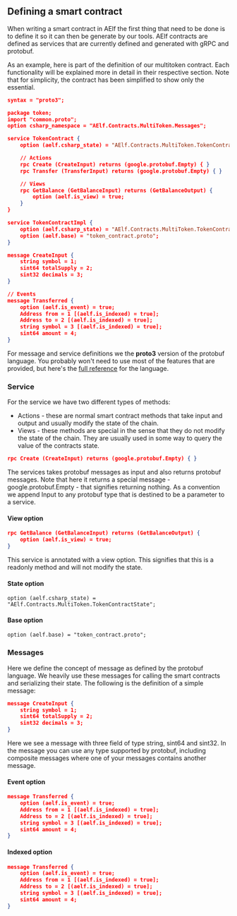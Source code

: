 ## Defining a smart contract


When writing a smart contract in AElf the first thing that need to be done is to define it so it can then be generate by our tools. AElf contracts are defined as services that are currently defined and generated with gRPC and protobuf.

As an example, here is part of the definition of our multitoken contract. Each functionality will be explained more in detail in their respective section. Note that for simplicity, the contract has been simplified to show only the essential.

```json
syntax = "proto3";

package token;
import "common.proto";
option csharp_namespace = "AElf.Contracts.MultiToken.Messages";

service TokenContract {
    option (aelf.csharp_state) = "AElf.Contracts.MultiToken.TokenContractState";

    // Actions
    rpc Create (CreateInput) returns (google.protobuf.Empty) { }
    rpc Transfer (TransferInput) returns (google.protobuf.Empty) { }

    // Views
    rpc GetBalance (GetBalanceInput) returns (GetBalanceOutput) {
        option (aelf.is_view) = true;
    }
}

service TokenContractImpl {
    option (aelf.csharp_state) = "AElf.Contracts.MultiToken.TokenContractState";
    option (aelf.base) = "token_contract.proto";
}

message CreateInput {
    string symbol = 1;
    sint64 totalSupply = 2;
    sint32 decimals = 3;
}

// Events
message Transferred {
    option (aelf.is_event) = true;
    Address from = 1 [(aelf.is_indexed) = true];
    Address to = 2 [(aelf.is_indexed) = true];
    string symbol = 3 [(aelf.is_indexed) = true];
    sint64 amount = 4;
}
```

For message and service definitions we the **proto3** version of the protobuf language. You probably won't need to use most of the features that are provided, but here's the [full reference](https://developers.google.com/protocol-buffers/docs/proto3) for the language.

### Service

For the service we have two different types of methods:
* Actions - these are normal smart contract methods that take input and output and usually modify the state of the chain.
* Views - these methods are special in the sense that they do not modify the state of the chain. They are usually used in some way to query the value of the contracts state.

```json
rpc Create (CreateInput) returns (google.protobuf.Empty) { }
```

The services takes protobuf messages as input and also returns protobuf messages. Note that here it returns a special message - google.protobuf.Empty - that signifies returning nothing. As a convention we append Input to any protobuf type that is destined to be a parameter to a service.

#### View option

```json
rpc GetBalance (GetBalanceInput) returns (GetBalanceOutput) {
    option (aelf.is_view) = true;
}
```

This service is annotated with a view option. This signifies that this is a readonly method and will not modify the state.

#### State option

    option (aelf.csharp_state) = "AElf.Contracts.MultiToken.TokenContractState";

#### Base option

    option (aelf.base) = "token_contract.proto";

### Messages

Here we define the concept of message as defined by the protobuf language. We heavily use these messages for calling the smart contracts and serializing their state. The following is the definition of a simple message:

```json
message CreateInput {
    string symbol = 1;
    sint64 totalSupply = 2;
    sint32 decimals = 3;
}
```

Here we see a message with three field of type string, sint64 and sint32. In the message you can use any type supported by protobuf, including composite messages where one of your messages contains another message. 

#### Event option

```json
message Transferred {
    option (aelf.is_event) = true;
    Address from = 1 [(aelf.is_indexed) = true];
    Address to = 2 [(aelf.is_indexed) = true];
    string symbol = 3 [(aelf.is_indexed) = true];
    sint64 amount = 4;
}
```

#### Indexed option

```json
message Transferred {
    option (aelf.is_event) = true;
    Address from = 1 [(aelf.is_indexed) = true];
    Address to = 2 [(aelf.is_indexed) = true];
    string symbol = 3 [(aelf.is_indexed) = true];
    sint64 amount = 4;
}
```


